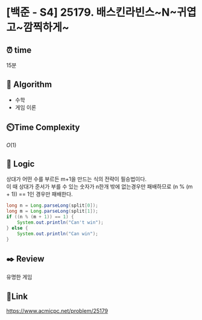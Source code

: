 # [백준 - S4] 25179. 배스킨라빈스~N~귀엽고~깜찍하게~

## ⏰ **time**

15분

## :pushpin: **Algorithm**

- 수학
- 게임 이론

## ⏲️**Time Complexity**

$O(1)$

## :round_pushpin: **Logic**  
상대가 어떤 수를 부르든 m+1을 만드는 식의 전략이 필승법이다.  
이 때 상대가 준서가 부를 수 있는 숫자가 n한개 밖에 없는경우만 패배하므로 (n % (m + 1)) == 1인 경우만 패배한다.
```java
long n = Long.parseLong(split[0]);
long m = Long.parseLong(split[1]);
if ((n % (m + 1)) == 1) {
	System.out.println("Can't win");
} else {
	System.out.println("Can win");
}
```

## :black_nib: **Review**
유명한 게임

## 📡**Link**
https://www.acmicpc.net/problem/25179
